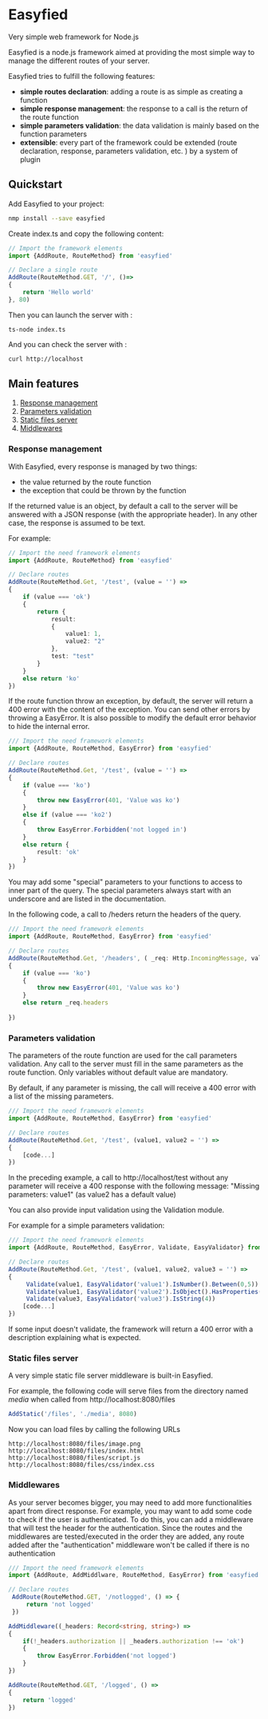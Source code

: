 



# Easyfied

Very simple web framework for Node.js

Easyfied is a node.js framework aimed at providing the most simple way to manage the different routes of your server.

Easyfied tries to fulfill the following features: 

- **simple routes declaration**: adding a route is as simple as creating a function
- **simple response management**: the response to a call is the return of the route function
- **simple parameters validation**:  the data validation is mainly based on the function parameters
- **extensible**:  every part of the framework could be extended (route declaration, response, parameters validation, etc. ) by a system of plugin 

## Quickstart

Add Easyfied to your project:

```bash
nmp install --save easyfied
```

Create index.ts and copy the following content:

```typescript
// Import the framework elements
import {AddRoute, RouteMethod} from 'easyfied'

// Declare a single route
AddRoute(RouteMethod.GET, '/', ()=>
{
    return 'Hello world'
}, 80)

```

Then you can launch the server with : 

````
ts-node index.ts
````

And you can check the server with : 

```bash
curl http://localhost
```



## Main features

1. [Response management](#response-management)
2. [Parameters validation](#parameters-validation)
3. [Static files server](#static-files-server)
4. [Middlewares](#middlewares)

### Response management 

With Easyfied, every response is managed by two things:

- the value returned by the route function
- the exception that could be thrown by the function

If the returned value is an object, by default a call to the server will be answered with a JSON response (with the appropriate header). In any other case, the response is assumed to be text.   

For example:

```typescript
// Import the need framework elements 
import {AddRoute, RouteMethod} from 'easyfied'

// Declare routes 
AddRoute(RouteMethod.Get, '/test', (value = '') =>
{
	if (value === 'ok')
    {
        return {
            result:
            {
            	value1: 1,
                value2: "2"
            },
            test: "test"
        }
    }
    else return 'ko'
})
```



If the route function throw an exception, by default, the server will return a 400 error with the content of the exception. You can send other errors by throwing a EasyError. It is also possible to modify the default error behavior to hide the internal error. 

```typescript
/// Import the need framework elements 
import {AddRoute, RouteMethod, EasyError} from 'easyfied'

// Declare routes 
AddRoute(RouteMethod.Get, '/test', (value = '') =>
{
	if (value === 'ko')
    {
        throw new EasyError(401, 'Value was ko')
    }
    else if (value === 'ko2')
    {
        throw EasyError.Forbidden('not logged in') 
    }
    else return {
        result: 'ok'
    }
})
```

You may add some "special" parameters to your functions to access to inner part of the query. The special parameters always start with an underscore and are listed in the documentation. 

In the following code, a call to /heders return the headers of the query.

```typescript
/// Import the need framework elements 
import {AddRoute, RouteMethod, EasyError} from 'easyfied'

// Declare routes 
AddRoute(RouteMethod.Get, '/headers', ( _req: Http.IncomingMessage, value = '') =>
{
	if (value === 'ko')
    {
        throw new EasyError(401, 'Value was ko')
    }
    else return _req.headers
    
})
```



### Parameters validation

The parameters of the route function are used for the call parameters validation.  Any call to the server must fill in the same parameters as the route function.  Only variables without default value are mandatory.

 By default, if any parameter is missing, the call will receive a 400 error with a list of the missing parameters.

```typescript
/// Import the need framework elements 
import {AddRoute, RouteMethod, EasyError} from 'easyfied'

// Declare routes 
AddRoute(RouteMethod.Get, '/test', (value1, value2 = '') =>
{
	[code...]
})
```

In the preceding example, a call to http://localhost/test without any parameter  will receive a 400 response with the following message: "Missing parameters: value1" (as value2 has a default value)

You can also provide input validation using the Validation module. 

For example for a simple parameters validation: 

```typescript
/// Import the need framework elements 
import {AddRoute, RouteMethod, EasyError, Validate, EasyValidator} from 'easyfied'

// Declare routes 
AddRoute(RouteMethod.Get, '/test', (value1, value2, value3 = '') =>
{
     Validate(value1, EasyValidator('value1').IsNumber().Between(0,5))
     Validate(value1, EasyValidator('value2').IsObject().HasProperties(['prop1']))
     Validate(value3, EasyValidator('value3').IsString(4))
	[code...]
})
```

If some input doesn't validate, the framework will return a 400 error with a description explaining what is expected. 



### Static files server

A very simple static file server middleware is built-in Easyfied.

For example, the following code will serve files from the directory named *media* when called from http://localhost:8080/files

```typescript
AddStatic('/files', './media', 8080)
```

Now you can load files by calling the following URLs

```
http://localhost:8080/files/image.png
http://localhost:8080/files/index.html
http://localhost:8080/files/script.js
http://localhost:8080/files/css/index.css

```



### Middlewares

As your server becomes bigger, you may need to add more functionalities apart from direct response. For example, you may want to add some code to check if the user is authenticated. To do this, you can add a middleware that will test the header for the authentication. Since the routes and the middlewares are tested/executed in the order they are added, any route added after the "authentication" middleware won't be called if there is no authentication



```typescript
/// Import the need framework elements 
import {AddRoute, AddMiddlware, RouteMethod, EasyError} from 'easyfied'

// Declare routes 
 AddRoute(RouteMethod.GET, '/notlogged', () => {
     return 'not logged'
 })

AddMiddleware((_headers: Record<string, string>) => 
{
    if(!_headers.authorization || _headers.authorization !== 'ok')
    {
        throw EasyError.Forbidden('not logged')
    }
})

AddRoute(RouteMethod.GET, '/logged', () => 
{
    return 'logged'
})
```



